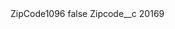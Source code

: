 <?xml version="1.0" encoding="UTF-8"?>
<CustomMetadata xmlns="http://soap.sforce.com/2006/04/metadata" xmlns:xsi="http://www.w3.org/2001/XMLSchema-instance" xmlns:xsd="http://www.w3.org/2001/XMLSchema">
    <label>ZipCode1096</label>
    <protected>false</protected>
    <values>
        <field>Zipcode__c</field>
        <value xsi:type="xsd:string">20169</value>
    </values>
</CustomMetadata>
